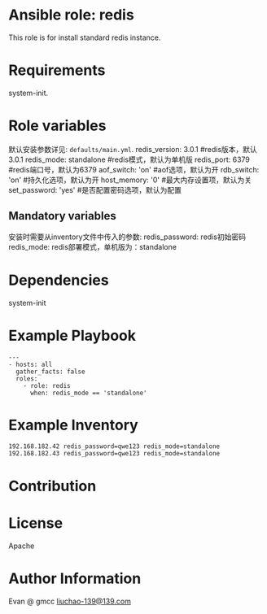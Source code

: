# Ansible role: redis

This role is for install standard redis instance.

# Requirements

system-init.

# Role variables

默认安装参数详见: `defaults/main.yml`.
redis_version: 3.0.1     #redis版本，默认3.0.1
redis_mode: standalone   #redis模式，默认为单机版
redis_port: 6379  #redis端口号，默认为6379
aof_switch: 'on'  #aof选项，默认为开
rdb_switch: 'on'  #持久化选项，默认为开
host_memory: '0'  #最大内存设置项，默认为关
set_password: 'yes'  #是否配置密码选项，默认为配置


## Mandatory variables

安装时需要从inventory文件中传入的参数:
redis_password: redis初始密码
redis_mode: redis部署模式，单机版为：standalone

# Dependencies
system-init

# Example Playbook

```
---
- hosts: all
  gather_facts: false
  roles:
    - role: redis
      when: redis_mode == 'standalone'
```

# Example Inventory

```
192.168.182.42 redis_password=qwe123 redis_mode=standalone
192.168.182.43 redis_password=qwe123 redis_mode=standalone
```

# Contribution


# License

Apache

# Author Information
Evan @ gmcc
liuchao-139@139.com
